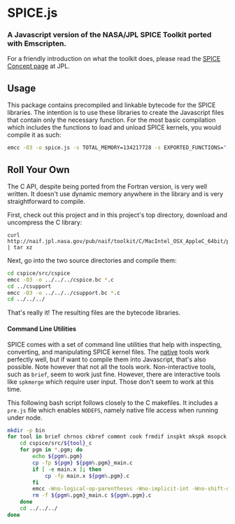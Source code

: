 # SPICE.js
### A Javascript version of the NASA/JPL SPICE Toolkit ported with Emscripten.

For a friendly introduction on what the toolkit does, please read the  [SPICE Concept page](https://naif.jpl.nasa.gov/naif/spiceconcept.html) at JPL. 

## Usage

This package contains precompiled and linkable bytecode for the SPICE libraries. The intention is to use these libraries to create the Javascript files that contain only the necessary function. For the most basic compilation which includes the functions to load and unload SPICE kernels, you would compile it as such:

```bash
emcc -O3 -o spice.js -s TOTAL_MEMORY=134217728 -s EXPORTED_FUNCTIONS="['_furnsh_c', '_unload_c']" --memory-init-file 0 cspice.bc csupport.bc
```


## Roll Your Own

The C API, despite being ported from the Fortran version, is very well written. It doesn't use dynamic memory anywhere in the library and is very straightforward to compile.

First, check out this project and in this project's top directory, download and uncompress the C library:
```
curl http://naif.jpl.nasa.gov/pub/naif/toolkit/C/MacIntel_OSX_AppleC_64bit/packages/cspice.tar.Z | tar xz
```

Next, go into the two source directories and compile them:

```bash
cd cspice/src/cspice
emcc -O3 -o ../../../cspice.bc *.c
cd ../csupport
emcc -O3 -o ../../../csupport.bc *.c
cd ../../../
```

That's really it! The resulting files are the bytecode libraries.

#### Command Line Utilities

SPICE comes with a set of command line utilities that help with inspecting, converting, and manipulating SPICE kernel files. The [native](https://naif.jpl.nasa.gov/naif/utilities.html) tools work perfectly well, but if want to compile them into Javascript, that's also possible. Note however that not all the tools work. Non-interactive tools, such as `brief`, seem to work just fine. However, there are interactive tools like `spkmerge` which require user input. Those don't seem to work at this time.

This following bash script follows closely to the C makefiles. It includes a `pre.js` file which enables `NODEFS`, namely native file access when running under node.

```bash
mkdir -p bin
for tool in brief chrnos ckbref commnt cook frmdif inspkt mkspk msopck spacit spkdif spkmrg tobin toxfr versn; do
    cd cspice/src/${tool}_c
    for pgm in *.pgm; do
        echo ${pgm%.pgm}
        cp -fp ${pgm} ${pgm%.pgm}_main.c
        if [ -e main.x ]; then
            cp -fp main.x ${pgm%.pgm}.c
        fi
        emcc -Wno-logical-op-parentheses -Wno-implicit-int -Wno-shift-op-parentheses -O3 -s TOTAL_MEMORY=268435456 --memory-init-file 0 -o ../../../bin/${pgm%.pgm}.js --pre-js ../../../pre.js *.c ../../../cspice.bc ../../../csupport.bc
        rm -f ${pgm%.pgm}_main.c ${pgm%.pgm}.c
    done
    cd ../../../
done
```